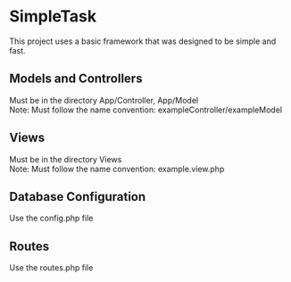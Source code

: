# SimpleTask
This project uses a basic framework that was designed to be simple and fast.  

## Models and Controllers
Must be in the directory App/Controller, App/Model  
Note: Must follow the name convention: exampleController/exampleModel  

## Views
Must be in the directory Views  
Note: Must follow the name convention: example.view.php

## Database Configuration
Use the config.php file

## Routes
Use the routes.php file
